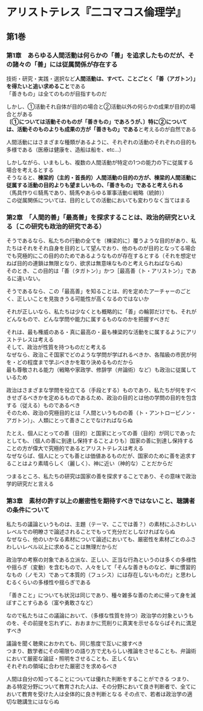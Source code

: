 # アリストテレス『二コマコス倫理学』

## 第1巻

### 第1章　あらゆる人間活動は何らかの「善」を追求したものだが、その諸々の「善」には従属関係が存在する

技術・研究・実践・選択など**人間活動は、すべて、ことごとく「善（アガトン）」を得たいと追い求めること**である  
「善きもの」は全てのものが目指すものだ

しかし、①活動それ自体が目的の場合と②活動以外の何らかの成果が目的の場合とがある  
**〔①については活動そのものが「善きもの」であろうが、〕特に②については、活動そのものよりも成果の方が「善きもの」である**と考えるのが自然である

人間活動にはさまざまな種類があるように、それぞれの活動のそれぞれの目的も多様である（医療は健康を、造船は船を、etc...）

しかしながら、いまもしも、複数の人間活動が特定の1つの能力の下に従属する場合を考えるとする  
そうなると、**棟梁的（主的・首長的）人間活動の目的の方が、棟梁的人間活動に従属する活動の目的よりも望ましいもの、「善きもの」であると考えられる**  
（馬具作り∈騎馬であり、騎馬やあらゆる軍事活動∈戦略（統帥））  
この従属関係については、目的としての活動においても変わりなく当てはまる

### 第2章　「人間的善」「最高善」を探求することは、政治的研究といえる〔この研究も政治的研究である）

そうであるなら、私たちの行動の全てを〔棟梁的に〕覆うような目的があり、私たちはそれをそれ自身を目的として望んでおり、他のものが目的となってる場合でも究極的にこの目的のためであるようなものが存在するとする（それを想定せねば目的の連鎖は無限となり、欲求は無意味なものと考えられねばならぬ）  
そのとき、この目的は「善（タガトン）」かつ［最高善（ト・アリストン）」であるに違いない。

そうであるなら、この「最高善」を知ることは、的を定めたアーチャーのごとく、正しいことを見抜きうる可能性が高くなるのではないか

それが正しいなら、私たちは少なくとも概略的に「善」の輪郭だけでも、それがどんなもので、どんな学問や能力に属するものなのかを把握すべきだ

それは、最も権威のある・真に最高の・最も棟梁的な活動をに属するようにアリストテレスは考える  
そして、政治が性質を持つものだと考える  
なぜなら、政治こそ国家でどのような学問が学ばれるべきか、各階級の市民が何を・どの程度まで学ぶべきかを取り決めるものだから  
最も尊敬される能力（戦略や家政学、修辞学（弁論術）など）も政治に従属しているため

政治はさまざまな学問を役立てる（手段とする）ものであり、私たちが何をすべきせざるべきかを定めるものであるため、政治の目的とは他の学問の目的を包含する（従える）ものであるべき  
そのため、政治の究極目的とは「人間というものの善（ト・アントローピノン・アガトン）」、人類にとって善きことでなければならぬ

たとえ、個人にとっての善（目的）と国家にとっての善（目的）が同じであったとしても、〔個人の善に到達し保持することよりも〕国家の善に到達し保持することの方が偉大で究極的であるとアリストテレスは考える  
なぜならば、個人にとっても善とは価値あるものだが、国家のために善を追求することはより素晴らしく（麗しく）、神に近い（神的な）ことだからだ

つまるところ、私たちの研究は国家の善を探求することであり、その意味で政治学的研究だと言える

### 第3章　素材の許す以上の厳密性を期待すべきではないこと、聴講者の条件について

私たちの議論というものは、主題（テーマ、ここでは善？）の素材にふさわしいレベルでの明瞭さで論述されることでもって充分だとしなければならぬ  
なぜなら、他のいかなる素材について論述においても、厳密性を素材ごとのふさわしいレベル以上に求めることは無理だからだ

政治学の考察の対象である立派な、正しい、正当な行為というのは多くの多様性や揺らぎ（変動）を含むもので、人々をして「そんな善きものなど、単に慣習的なもの（ノモス）であって本質的（フュシス）には存在しないものだ」と思わしむるくらいの多様性や揺らぎである

「善きこと」についても状況は同じであり、種々雑多な善のために帰って身を滅ぼすことすらある（富や勇敢さなど）

なので私たちはこの議論において、（多様な性質を持つ）政治学の対象というものを、その前提を忘れずに、おおまかに荒削りに真実を示せるならばそれに満足すべき

議論を聞く聴衆におかれても、同じ態度で互いに接すべき  
つまり、数学者にその場限りの語り方で尤もらしい推論をさせることも、弁論術において厳密な論証・照明をさせることも、正しくない  
それぞれの領域に合わせた厳密さを求めるべき

人間は自分の知ってることについては優れた判断をすることができる
つまり、ある特定分野について教育された人は、その分野において良き判断者で、全てにおいて教育を受けた人は全体的に良き判断となる
その点で、若者は政治学の適切な聴講生にはならぬ

